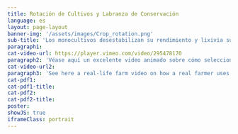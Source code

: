 ```yaml
---
title: Rotación de Cultivos y Labranza de Conservación
language: es
layout: page-layout
banner-img: '/assets/images/Crop_rotation.png'
sub-title: 'Los monocultivos desestabilizan su rendimiento y lixivia su suelo. Aprende sobre la elección correcta de la rotación de cultivos y cómo cultivar el suelo usando prácticas de labranza de conservación.'
paragraph1: 
cat-video-url: https://player.vimeo.com/video/295478170
paragraph2: 'Véase aquí un excelente video animado sobre cómo seleccionar un método adecuado de rotación de cultivos y labranza y cuáles son los beneficios:'
cat-video-url2: 
paragraph3: 'See here a real-life farm video on how a real farmer uses cover crops and mulch management to improve the soil fertility and protection of his farmland.'
cat-pdf1: 
cat-pdf1-title: 
cat-pdf2: 
cat-pdf2-title: 
poster: 
showJS: true
iframeClass: portrait
---
```

